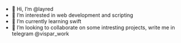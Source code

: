 - 👋 Hi, I’m @layred
- 👀 I’m interested in web development and scripting
- 🌱 I’m currently learning swift
- 💞️ I’m looking to collaborate on some intresting projects, write me in telegram @vispar_work

<!---
layred/layred is a ✨ special ✨ repository because its `README.md` (this file) appears on your GitHub profile.
You can click the Preview link to take a look at your changes.
--->
